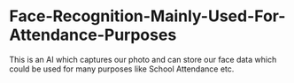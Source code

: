 # Face-Recognition-Mainly-Used-For-Attendance-Purposes
This is an AI which captures our photo and can store our face data which could be used for many purposes like School Attendance etc.
